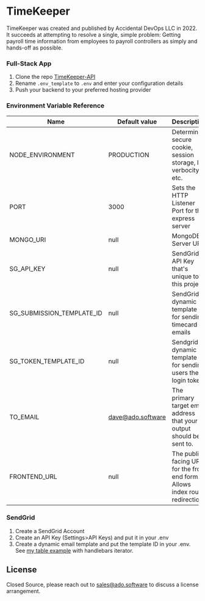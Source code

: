 # TimeKeeper

 TimeKeeper  was created and published by Accidental DevOps LLC in 2022. It succeeds at attempting to resolve a single, simple problem: Getting payroll time information from employees to payroll controllers as simply and hands-off as possible.

### Full-Stack App
1. Clone the repo [TimeKeeper-API](https://github.com/DaveLuhman/tk_api)
2. Rename ```.env_template``` to ```.env``` and enter your configuration details
3. Push your backend to your preferred hosting provider

### Environment Variable Reference

| Name                       | Default value      | Description                                                                 |
| -------------------------- | ------------------ | --------------------------------------------------------------------------- |
| NODE_ENVIRONMENT           | PRODUCTION               | Determines secure cookie, session storage, log verbocity, etc.                 |
| PORT                       | 3000               | Sets the HTTP Listener Port for the express server                          |
| MONGO_URI                  | null               | MongoDB Server URI |
| SG_API_KEY                 | null               | SendGrid API Key that's unique to this project                              |
| SG_SUBMISSION_TEMPLATE_ID  | null               | SendGrid dynamic template ID for sending timecard emails       |
| SG_TOKEN_TEMPLATE_ID       | null               | Sendgrid dynamic template ID for sending users their login token            |
| TO_EMAIL                   | dave@ado.software  | The primary target email address that your output should be sent to.        |
| FRONTEND_URL               | null               | The public facing URL for the front end form. Allows index route redirection|



### SendGrid
1. Create a SendGrid Account
2. Create an API Key (Settings>API Keys) and put it in your .env
3. Create a dynamic email template and put the template ID in your .env. See [my table example](./docs/sendgrid.example) with handlebars iterator.

## License

Closed Source, please reach out to sales@ado.software to discuss a license arrangement.